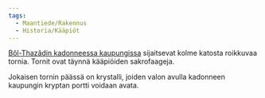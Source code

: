 ```yaml
---
tags:
  - Maantiede/Rakennus
  - Historia/Kääpiöt
---
```

[Bôl-Thazâdin kadonneessa kaupungissa](Bôl-Thazâdin%20kadonnut%20kaupunki.md) sijaitsevat kolme katosta roikkuvaa tornia. Tornit ovat täynnä kääpiöiden sakrofaageja.

Jokaisen tornin päässä on krystalli, joiden valon avulla kadonneen kaupungin kryptan portti voidaan avata.